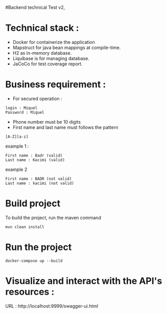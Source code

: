 #Backend technical Test v2,

# Technical stack :
* Docker for containerize the application
* Mapstruct for java bean mappings at compile-time.
* H2 as in-memory database.
* Liquibase is for managing database. 
* JaCoCo for test coverage report.

# Business requirement :
* For secured operation :
```
login : Miquel
Password : Miquel
```
* Phone number must be 10 digits
* First name and last name must follows the pattern
```
[A-Z][a-z]
```

example 1 :
```
First name : Badr (valid)
Last name : Kacimi (valid)
```
example 2
```
First name : BADR (not valid)
Last name : kacimi (not valid)
```

# Build project
To build the project, run the maven command
```
mvn clean install
```

# Run the project
```
docker-compose up --build
```

# Visualize and interact with the API's resources :

URL : http://localhost:9999/swagger-ui.html

